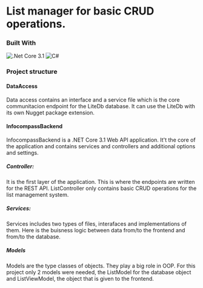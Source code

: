 # List manager for basic CRUD operations.

### Built With

![.Net Core 3.1](https://img.shields.io/badge/.NET-5C2D91?style=for-the-badge&logo=.net&logoColor=white)
![C#](https://img.shields.io/badge/c%23-%23239120.svg?style=for-the-badge&logo=c-sharp&logoColor=white)

### Project structure

#### DataAccess

Data access contains an interface and a service file which is the core communitacion endpoint for the LiteDb database. It can use the LiteDb with its own Nugget package extension.

#### InfocompassBackend

InfocompassBackend is a .NET Core 3.1 Web API application. It't the core of the application and contains services and controllers and additional options and settings.

##### Controller: 

It is the first layer of the application. This is where the endpoints are written for the REST API. ListController only contains basic CRUD operations for the list management system.

##### Services:

Services includes two types of files, interafaces and implementations of them. Here is the buisness logic between data from/to the frontend and from/to the database.

##### Models

Models are the type classes of objects. They play a big role in OOP. For this project only 2 models were needed, the ListModel for the database object and ListViewModel, the object that is given to the frontend.
